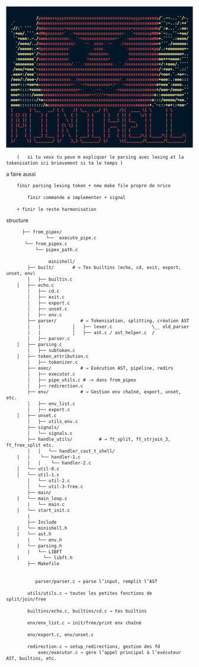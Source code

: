 <p align="center" width="100">
    <img src=".Picture4rdme/minishell.png"/>
</p>


		(   si tu veux tu peux m expliquer le parsing avec lexing et la tokenisation ici brievement si ta le temps )

a faire aussi

   		finir parsing lexing token + new make file propre de nrico

       		finir commande a implementer + signal 

   		+ finir le reste harmonisation 

structure

 		  ├── from_pipex/
                   └──  execute_pipe.c
		   └── from_pipex.c
      		   └── pipex_path.c
	   
		            minishell/
            ├── built/       # → Tes builtins (echo, cd, exit, export, unset, env)
            │   ├── builtin.c
	    │   ├── echo.c
            │   ├── cd.c
            │   ├── exit.c
            │   ├── export.c
            │   ├── unset.c
            │   ├── env.c
            ├── parser/         # → Tokenisation, splitting, création AST
            |	|			 │   ├── lexer.c               \__ old_parser
            |	|			 │   ├── ast.c / ast_helper.c  /
            │   ├── parser.c				
	    │   ├── parsing.c
     	    │   ├── subtoken.c
	    │   ├── token_attribution.c
    	    │   ├── tokenizer.c
            ├── exec/           # → Exécution AST, pipeline, redirs
            │   ├── executor.c
            │   ├── pipe_utils.c # -> dans from_pipex
            │   ├── redirection.c
            ├── env/            # → Gestion env chaîné, export, unset, etc.
            │   ├── env_list.c
            │   ├── export.c
	    │   ├── unset.c
     	    │   ├── utils_env.c
            ├── signals/
            │   └── signals.c
            ├── handle_utils/          # → ft_split, ft_strjoin_3, ft_free_split etc.
            │   │   └── handler_cast_t_shell/
	    |	|	 └── handler-1.c
            |	|	 └── handler-2.c
	    │   └── util-0.c
	    │   └── util-1.c
     	    │   └── util-2.c
            │   └── util-3-free.c
            ├── main/
	    |	└── main_loop.c
            |	└── main.c
	    |	└── start_init.c
     	    |
            ├── Include
	    |	└── minishell.h
   	    |	└── ast.h
            |	└── env.h
	    |	└── parsing.h 	
            |	└── LIBFT
	    |	      └── libft.h
            ├── Makefile


			   parser/parser.c → parse l’input, remplit l’AST

            utils/utils.c → toutes les petites fonctions de split/join/free

            builtins/echo.c, builtins/cd.c → tes builtins

            env/env_list.c → init/free/print env chaîné

            env/export.c, env/unset.c

            redirection.c → setup_redirections, gestion des fd
     		    exec/executor.c → gère l’appel principal à l’exécuteur AST, builtins, etc.
 		           
